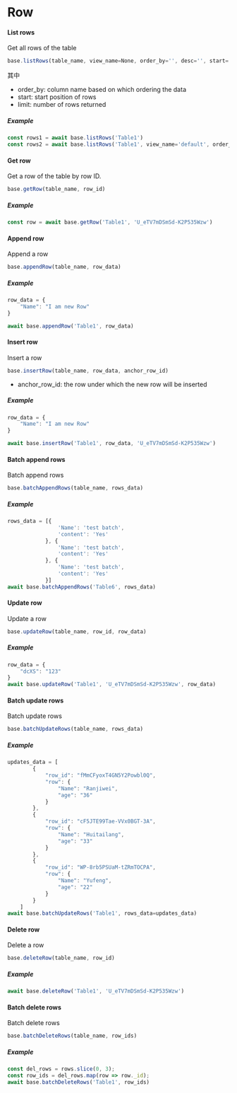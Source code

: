 # Row

#### List rows

Get all rows of the table

```javascript
base.listRows(table_name, view_name=None, order_by='', desc='', start='', limit='')
```

其中

* order_by:  column name based on which ordering the data
* start: start position of rows
* limit:  number of rows returned

##### Example

```javascript
const rows1 = await base.listRows('Table1')
const rows2 = await base.listRows('Table1', view_name='default', order_by='年龄', desc=true, start=5, limit=20)
```

#### Get row

Get a row of the table by row ID.

```javascript
base.getRow(table_name, row_id)
```

##### Example

```javascript
const row = await base.getRow('Table1', 'U_eTV7mDSmSd-K2P535Wzw')
```

#### Append row

Append a row

```javascript
base.appendRow(table_name, row_data)
```

##### Example

```javascript
row_data = {
    "Name": "I am new Row"
}

await base.appendRow('Table1', row_data)
```

#### Insert row

Insert a row

```javascript
base.insertRow(table_name, row_data, anchor_row_id)
```

* anchor_row_id: the row under which the new row will be inserted

##### Example

```javascript
row_data = {
    "Name": "I am new Row"
}

await base.insertRow('Table1', row_data, 'U_eTV7mDSmSd-K2P535Wzw')
```

#### Batch append rows

Batch append rows

```javascript
base.batchAppendRows(table_name, rows_data)
```

##### Example

```javascript
rows_data = [{
                'Name': 'test batch',
                'content': 'Yes'
            }, {
                'Name': 'test batch',
                'content': 'Yes'
            }, {
                'Name': 'test batch',
                'content': 'Yes'
            }]
await base.batchAppendRows('Table6', rows_data)
```

#### Update row

Update a row

```javascript
base.updateRow(table_name, row_id, row_data)
```

##### Example

```javascript
row_data = {
    "dcXS": "123"
}
await base.updateRow('Table1', 'U_eTV7mDSmSd-K2P535Wzw', row_data)
```

#### Batch update rows

Batch update rows

```javascript
base.batchUpdateRows(table_name, rows_data)
```

##### Example

```javascript
updates_data = [
        {
            "row_id": "fMmCFyoxT4GN5Y2Powbl0Q",
            "row": {
                "Name": "Ranjiwei",
                "age": "36"
            }
        },
        {
            "row_id": "cF5JTE99Tae-VVx0BGT-3A",
            "row": {
                "Name": "Huitailang",
                "age": "33"
            }
        },
        {
            "row_id": "WP-8rb5PSUaM-tZRmTOCPA",
            "row": {
                "Name": "Yufeng",
                "age": "22"
            }
        }
    ]
await base.batchUpdateRows('Table1', rows_data=updates_data)
```

#### Delete row

Delete a row

```javascript
base.deleteRow(table_name, row_id)
```

##### Example

```javascript
await base.deleteRow('Table1', 'U_eTV7mDSmSd-K2P535Wzw')
```

#### Batch delete rows

Batch delete rows

```javascript
base.batchDeleteRows(table_name, row_ids)
```

##### Example

```javascript
const del_rows = rows.slice(0, 3);
const row_ids = del_rows.map(row => row._id);
await base.batchDeleteRows('Table1', row_ids)
```
